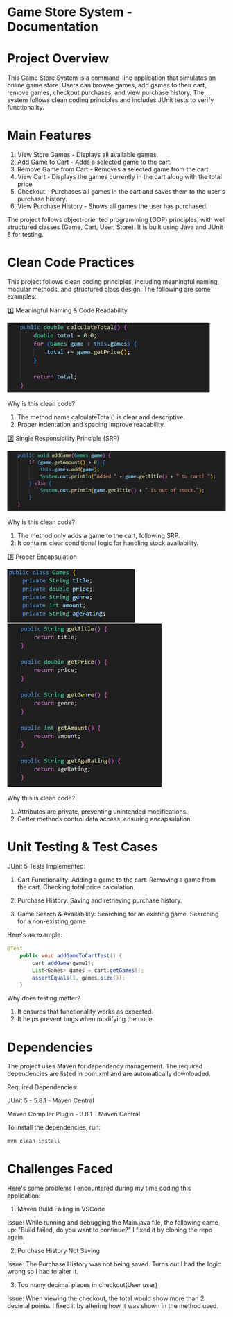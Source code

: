 # Game Store System - Documentation

# Project Overview

This Game Store System is a command-line application that simulates an online game store. Users can browse games, add games to their cart, remove games, checkout purchases, and view purchase history. The system follows clean coding principles and includes JUnit tests to verify functionality.

# Main Features

1. View Store Games - Displays all available games.
2. Add Game to Cart - Adds a selected game to the cart.
3. Remove Game from Cart - Removes a selected game from the cart.
4. View Cart - Displays the games currently in the cart along with the total price.
5. Checkout - Purchases all games in the cart and saves them to the user's purchase history.
6. View Purchase History - Shows all games the user has purchased.

The project follows object-oriented programming (OOP) principles, with well structured classes (Game, Cart, User, Store). It is built using Java and JUnit 5 for testing.

# Clean Code Practices

This project follows clean coding principles, including meaningful naming, modular methods, and structured class design. The following are some examples:

1️⃣ Meaningful Naming & Code Readability

![calculateTotal method](/src/screenshots/Total.PNG)

Why is this clean code?

1. The method name calculateTotal() is clear and descriptive.
2. Proper indentation and spacing improve readability.

2️⃣ Single Responsibility Principle (SRP)

![addGame method](/src/screenshots/Add.PNG)

Why is this clean code?

1. The method only adds a game to the cart, following SRP.
2. It contains clear conditional logic for handling stock availability.

3️⃣ Proper Encapsulation

![private values](/src/screenshots/Private.PNG)
![getters](/src/screenshots/Getters.PNG)

Why this is clean code?

1. Attributes are private, preventing unintended modifications.
2. Getter methods control data access, ensuring encapsulation.

# Unit Testing & Test Cases

JUnit 5 Tests Implemented:

1. Cart Functionality:
   Adding a game to the cart.
   Removing a game from the cart.
   Checking total price calculation.

2. Purchase History:
   Saving and retrieving purchase history.

3. Game Search & Availability:
   Searching for an existing game.
   Searching for a non-existing game.

Here's an example:

```java
@Test
    public void addGameToCartTest() {
        cart.addGame(game1);
        List<Games> games = cart.getGames();
        assertEquals(1, games.size());
    }
```

Why does testing matter?

1. It ensures that functionality works as expected.
2. It helps prevent bugs when modifying the code.

# Dependencies

The project uses Maven for dependency management. The required dependencies are listed in pom.xml and are automatically downloaded.

Required Dependencies:

JUnit 5 - 5.8.1 - Maven Central

Maven Compiler Plugin - 3.8.1 - Maven Central

To install the dependencies, run:

```sh
mvn clean install
```

# Challenges Faced

Here's some problems I encountered during my time coding this application:

1. Maven Build Failing in VSCode

Issue: While running and debugging the Main.java file, the following came up: "Build failed, do you want to continue?" I fixed it by cloning the repo again.

2. Purchase History Not Saving

Issue: The Purchase History was not being saved. Turns out I had the logic wrong so I had to alter it.

3. Too many decimal places in checkout(User user)

Issue: When viewing the checkout, the total would show more than 2 decimal points. I fixed it by altering how it was shown in the method used.
